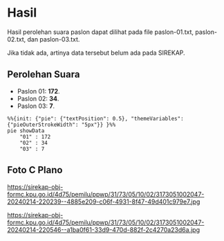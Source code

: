 # Hasil

Hasil perolehan suara paslon dapat dilihat pada file paslon-01.txt, paslon-02.txt, dan paslon-03.txt.

Jika tidak ada, artinya data tersebut belum ada pada SIREKAP.

## Perolehan Suara

 * Paslon 01: **172**.
 * Paslon 02: **34**.
 * Paslon 03: **7**.

```mermaid
%%{init: {"pie": {"textPosition": 0.5}, "themeVariables": {"pieOuterStrokeWidth": "5px"}} }%%
pie showData
    "01" : 172
    "02" : 34
    "03" : 7
```
## Foto C Plano

https://sirekap-obj-formc.kpu.go.id/4d75/pemilu/ppwp/31/73/05/10/02/3173051002047-20240214-220239--4885e209-c06f-4931-8f47-49d401c979e7.jpg

https://sirekap-obj-formc.kpu.go.id/4d75/pemilu/ppwp/31/73/05/10/02/3173051002047-20240214-220546--a1ba0f61-33d9-470d-882f-2c4270a23d6a.jpg
